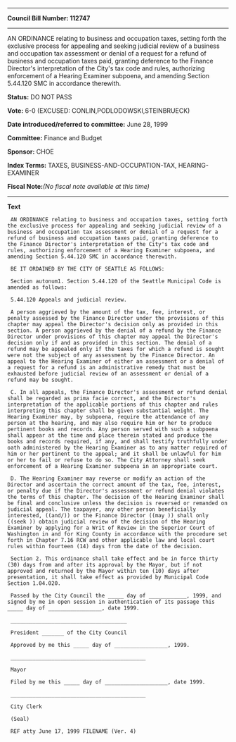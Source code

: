 

********

**Council Bill Number: 112747**
********

 AN ORDINANCE relating to business and occupation taxes, setting forth the exclusive process for appealing and seeking judicial review of a business and occupation tax assessment or denial of a request for a refund of business and occupation taxes paid, granting deference to the Finance Director's interpretation of the City's tax code and rules, authorizing enforcement of a Hearing Examiner subpoena, and amending Section 5.44.120 SMC in accordance therewith.

**Status:** DO NOT PASS
   
**Vote:** 6-0 (EXCUSED: CONLIN,PODLODOWSKI,STEINBRUECK)
   
   
**Date introduced/referred to committee:** June 28, 1999
   
**Committee:** Finance and Budget
   
**Sponsor:** CHOE
   
   
**Index Terms:** TAXES, BUSINESS-AND-OCCUPATION-TAX, HEARING-EXAMINER

**Fiscal Note:**_(No fiscal note available at this time)_

********

**Text**
   
```
 AN ORDINANCE relating to business and occupation taxes, setting forth the exclusive process for appealing and seeking judicial review of a business and occupation tax assessment or denial of a request for a refund of business and occupation taxes paid, granting deference to the Finance Director's interpretation of the City's tax code and rules, authorizing enforcement of a Hearing Examiner subpoena, and amending Section 5.44.120 SMC in accordance therewith.

 BE IT ORDAINED BY THE CITY OF SEATTLE AS FOLLOWS:

 Section autonum1. Section 5.44.120 of the Seattle Municipal Code is amended as follows:

 5.44.120 Appeals and judicial review.

 A person aggrieved by the amount of the tax, fee, interest, or penalty assessed by the Finance Director under the provisions of this chapter may appeal the Director's decision only as provided in this section. A person aggrieved by the denial of a refund by the Finance Director under provisions of this chapter may appeal the Director's decision only if and as provided in this section. The denial of a refund may be appealed only if the taxes for which a refund is sought were not the subject of any assessment by the Finance Director. An appeal to the Hearing Examiner of either an assessment or a denial of a request for a refund is an administrative remedy that must be exhausted before judicial review of an assessment or denial of a refund may be sought.

 C. In all appeals, the Finance Director's assessment or refund denial shall be regarded as prima facie correct, and the Director's interpretation of the applicable portions of this chapter and rules interpreting this chapter shall be given substantial weight. The Hearing Examiner may, by subpoena, require the attendance of any person at the hearing, and may also require him or her to produce pertinent books and records. Any person served with such a subpoena shall appear at the time and place therein stated and produce the books and records required, if any, and shall testify truthfully under oath administered by the Hearing Examiner as to any matter required of him or her pertinent to the appeal; and it shall be unlawful for him or her to fail or refuse to do so. The City Attorney shall seek enforcement of a Hearing Examiner subpoena in an appropriate court.

 D. The Hearing Examiner may reverse or modify an action of the Director and ascertain the correct amount of the tax, fee, interest, or penalty due if the Director's assessment or refund denial violates the terms of this chapter. The decision of the Hearing Examiner shall be final and conclusive unless the decision is reversed or remanded on judicial appeal. The taxpayer, any other person beneficially interested, ((and/)) or the Finance Director ((may )) shall only ((seek )) obtain judicial review of the decision of the Hearing Examiner by applying for a Writ of Review in the Superior Court of Washington in and for King County in accordance with the procedure set forth in Chapter 7.16 RCW and other applicable law and local court rules within fourteen (14) days from the date of the decision.

 Section 2. This ordinance shall take effect and be in force thirty (30) days from and after its approval by the Mayor, but if not approved and returned by the Mayor within ten (10) days after presentation, it shall take effect as provided by Municipal Code Section 1.04.020.

 Passed by the City Council the _____ day of ____________, 1999, and signed by me in open session in authentication of its passage this _____ day of _________________, date 1999.

 _____________________________________

 President _______ of the City Council

 Approved by me this _____ day of _________________, 1999.

 ___________________________________________

 Mayor

 Filed by me this _____ day of ____________________, date 1999.

 ___________________________________________

 City Clerk

 (Seal)

 REF atty June 17, 1999 FILENAME (Ver. 4)

```
